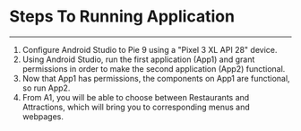 # Steps To Running Application
---------------------------------------------------

1. Configure Android Studio to Pie 9 using a "Pixel 3 XL API 28" device.
2. Using Android Studio, run the first application (App1) and grant permissions in order to make the second application (App2) functional.
2. Now that App1 has permissions, the components on App1 are functional, so run App2.
3. From A1, you will be able to choose between Restaurants and Attractions, which will bring you to corresponding menus and webpages.
